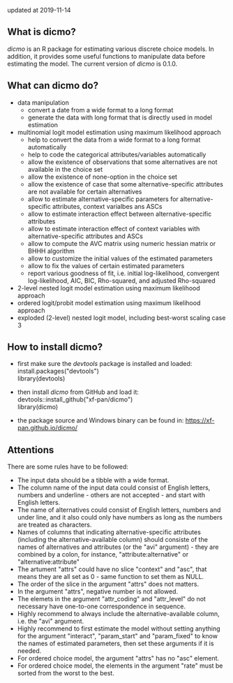 updated at 2019-11-14 

## What is dicmo?
*dicmo* is an R package for estimating various discrete choice models. In addition, it provides some useful functions to manipulate data before estimating the model. The current version of *dicmo* is 0.1.0.

## What can dicmo do?
* data manipulation
  * convert a date from a wide format to a long format
  * generate the data with long format that is directly used in model estimation
* multinomial logit model estimation using maximum likelihood approach
  * help to convert the data from a wide format to a long format automatically
  * help to code the categorical attributes/variables automatically
  * allow the existence of observations that some alternatives are not available in the choice set
  * allow the existence of none-option in the choice set
  * allow the existence of case that some alternative-specific attributes are not available for certain alternatives
  * allow to estimate alternative-specific parameters for alternative-specific attributes, context varialbes ans ASCs
  * allow to estimate interaction effect between alternative-specific attributes
  * allow to estimate interaction effect of context variables with alternative-specific attributes and ASCs
  * allow to compute the AVC matrix using numeric hessian matrix or BHHH algorithm
  * allow to customize the initial values of the estimated parameters
  * allow to fix the values of certain estimated parameters 
  * report various goodness of fit, i.e. initial log-likelihood, convergent log-likelihood, AIC, BIC, Rho-squared, and adjusted Rho-squared
* 2-level nested logit model estimation using maximum likelihood approach
* ordered logit/probit model estimation using maximum likelihood approach
* exploded (2-level) nested logit model, including best-worst scaling case 3 

## How to install dicmo?
* first make sure the *devtools* package is installed and loaded:  
  install.packages("devtools")  
  library(devtools)  
* then install *dicmo* from GitHub and load it:  
  devtools::install_github("xf-pan/dicmo")  
  library(dicmo)  
  
* the package source and Windows binary can be found in: https://xf-pan.github.io/dicmo/  
  
## Attentions  
There are some rules have to be followed:  
* The input data should be a tibble with a wide format.
* The column name of the input data could consist of English letters, numbers and underline - others are not accepted - and start with English letters.
* The name of alternatives could consist of English letters, numbers and under line, and it also could only have numbers as long as the numbers are treated as characters.
* Names of columns that indicating alternative-specific attributes (including the alternative-available column) should consiste of the names of alternatives and attributes (or the "avi" argument) - they are combined by a colon, for instance, "attribute:alternative" or "alternative:attribute"
* The artument "attrs" could have no slice "context" and "asc", that means they are all set as 0 - same function to set them as NULL.
* The order of the slice in the argument "attrs" does not matters.
* In the argument "attrs", negative number is not allowed.
* The elemets in the argument "attr_coding" and "attr_level" do not necessary
have one-to-one correspondence in sequence.
* Highly recommend to always include the alternative-available column, i.e. the
"avi" argument.
* Highly recommend to first estimate the model without setting anything for the argument "interact", "param_start" and "param_fixed" to know the names of estimated parameters, then set these arguments if it is needed.
* For ordered choice model, the argument "attrs" has no "asc" element.
* For ordered choice model, the elements in the argument "rate" must be sorted from the worst to the best.
